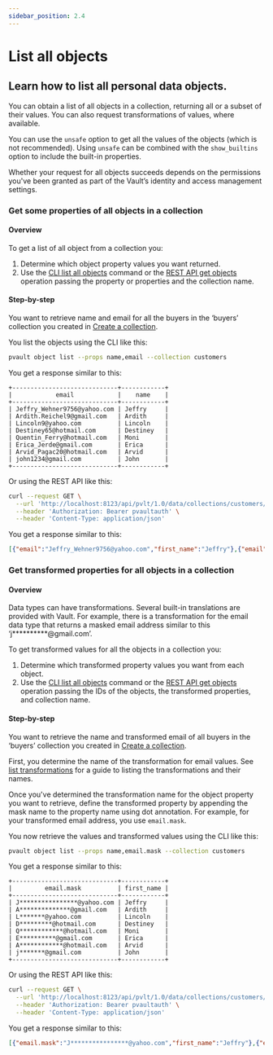 ```yaml
---
sidebar_position: 2.4
---
```


# List all objects

## Learn how to list all personal data objects.

You can obtain a list of all objects in a collection, returning all or a subset of their values. You can also request transformations of values, where available.

You can use the `unsafe` option to get all the values of the objects (which is not recommended). Using `unsafe` can be combined with the `show_builtins` option to include the built-in properties. 

Whether your request for all objects succeeds depends on the permissions you've been granted as part of the Vault’s identity and access management settings.

### Get some properties of all objects in a collection

#### Overview

To get a list of all object from a collection you:

1. Determine which object property values you want returned.
2. Use the [CLI list all objects](/cli/reference#list-all-objects) command or the [REST API get objects](/api/operations/get-objects) operation passing the property or properties and the collection name.

#### Step-by-step

You want to retrieve name and email for all the buyers in the ‘buyers’ collection you created in [Create a collection](../manage-collections-and-schemas/create-a-collection).

You list the objects using the CLI like this:

```bash
pvault object list --props name,email --collection customers
```

You get a response similar to this:

```table
+-----------------------------+------------+
|            email            |    name    |
+-----------------------------+------------+
| Jeffry_Wehner9756@yahoo.com | Jeffry     |
| Ardith.Reichel9@gmail.com   | Ardith     |
| Lincoln9@yahoo.com          | Lincoln    |
| Destiney65@hotmail.com      | Destiney   |
| Quentin_Ferry@hotmail.com   | Moni       |
| Erica_Jerde@gmail.com       | Erica      |
| Arvid_Pagac20@hotmail.com   | Arvid      |
| john1234@gmail.com          | John       |
+-----------------------------+------------+
```

Or using the REST API like this:

```bash
curl --request GET \
  --url 'http://localhost:8123/api/pvlt/1.0/data/collections/customers/objects?props=name,email&reason=AppFunctionality' \
  --header 'Authorization: Bearer pvaultauth' \
  --header 'Content-Type: application/json'
```

You get a response similar to this:

```json
[{"email":"Jeffry_Wehner9756@yahoo.com","first_name":"Jeffry"},{"email":"Ardith.Reichel9@gmail.com","first_name":"Ardith"},{"email":"Lincoln9@yahoo.com","first_name":"Lincoln"},{"email":"Destiney65@hotmail.com","first_name":"Destiney"},{"email":"Quentin_Ferry@hotmail.com","first_name":"Moni"},{"email":"Erica_Jerde@gmail.com","first_name":"Erica"},{"email":"Arvid_Pagac20@hotmail.com","first_name":"Arvid"},{"email":"john1234@gmail.com","first_name":"John"}]
```

### Get transformed properties for all objects in a collection

#### Overview

Data types can have transformations. Several built-in translations are provided with Vault. For example, there is a transformation for the email data type that returns a masked email address similar to this ‘j**********@gmail.com’.

To get transformed values for all the objects in a collection you:

1. Determine which transformed property values you want from each object.
2. Use the [CLI list all objects](/cli/reference#list-all-objects) command or the [REST API get objects](/api/operations/get-objects) operation passing the IDs of the objects, the transformed properties, and collection name.

#### Step-by-step

You want to retrieve the name and transformed email of all buyers in the ‘buyers’ collection you created in [Create a collection](../manage-collections-and-schemas/create-a-collection).

First, you determine the name of the transformation for email values. See [list transformations](../manage-transformations/list-all-transformations) for a guide to listing the transformations and their names.

Once you've determined the transformation name for the object property you want to retrieve, define the transformed property by appending the mask name to the property name using dot annotation. For example, for your transformed email address, you use `email.mask`.

You now retrieve the values and transformed values using the CLI like this:

```bash
pvault object list --props name,email.mask --collection customers
```

You get a response similar to this:

```table
+-----------------------------+------------+
|         email.mask          | first_name |
+-----------------------------+------------+
| J****************@yahoo.com | Jeffry     |
| A**************@gmail.com   | Ardith     |
| L*******@yahoo.com          | Lincoln    |
| D*********@hotmail.com      | Destiney   |
| Q************@hotmail.com   | Moni       |
| E**********@gmail.com       | Erica      |
| A************@hotmail.com   | Arvid      |
| j*******@gmail.com          | John       |
+-----------------------------+------------+
```

Or using the REST API like this:

```bash
curl --request GET \
  --url 'http://localhost:8123/api/pvlt/1.0/data/collections/customers/objects?props=name,email.mask&reason=AppFunctionality' \
  --header 'Authorization: Bearer pvaultauth' \
  --header 'Content-Type: application/json'
```

You get a response similar to this:

```json
[{"email.mask":"J****************@yahoo.com","first_name":"Jeffry"},{"email.mask":"A**************@gmail.com","first_name":"Ardith"},{"email.mask":"L*******@yahoo.com","first_name":"Lincoln"},{"email.mask":"D*********@hotmail.com","first_name":"Destiney"},{"email.mask":"Q************@hotmail.com","first_name":"Moni"},{"email.mask":"E**********@gmail.com","first_name":"Erica"},{"email.mask":"A************@hotmail.com","first_name":"Arvid"},{"email.mask":"j*******@gmail.com","first_name":"John"}]
```
